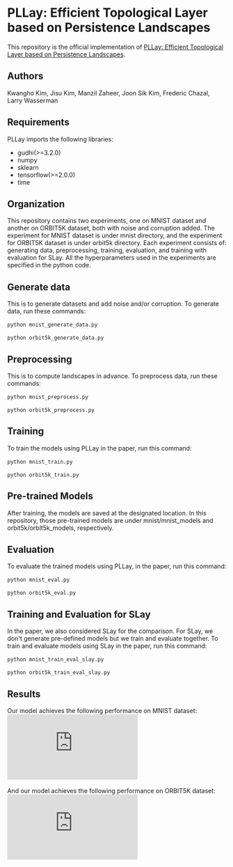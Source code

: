 # PLLay: Efficient Topological Layer based on Persistence Landscapes

This repository is the official implementation of [PLLay: Efficient Topological Layer based on Persistence Landscapes](https://arxiv.org/abs/2002.02778/).

## Authors
Kwangho Kim, Jisu Kim, Manzil Zaheer, Joon Sik Kim, Frederic Chazal, Larry Wasserman

## Requirements

PLLay imports the following libraries:
- gudhi(>=3.2.0)
- numpy
- sklearn
- tensorflow(>=2.0.0)
- time

## Organization

This repository contains two experiments, one on MNIST dataset and another on ORBIT5K dataset, both with noise and corruption added. The experiment for MNIST dataset is under mnist directory, and the experiment for ORBIT5K dataset is under orbit5k directory. Each experiment consists of: generating data, preprocessing, training, evaluation, and training with evaluation for SLay. All the hyperparameters used in the experiments are specified in the python code.

## Generate data

This is to generate datasets and add noise and/or corruption. To generate data, run these commands:

```generate MNIST data
python mnist_generate_data.py
```

```generate ORBIT5K data
python orbit5k_generate_data.py
```

## Preprocessing

This is to compute landscapes in advance. To preprocess data, run these commands:

```preprocess MNIST data
python mnist_preprocess.py
```

```preprocess ORBIT5K data
python orbit5k_preprocess.py
```

## Training

To train the models using PLLay in the paper, run this command:

```train MNIST data
python mnist_train.py
```

```train ORBIT5K data
python orbit5k_train.py
```

## Pre-trained Models

After training, the models are saved at the designated location. In this repository, those pre-trained models are under mnist/mnist_models and orbit5k/orbit5k_models, respectively.

## Evaluation

To evaluate the trained models using PLLay, in the paper, run this command:

```evaluate MNIST data
python mnist_eval.py
```

```evaluate ORBIT5K data
python orbit5k_eval.py
```

## Training and Evaluation for SLay

In the paper, we also considered SLay for the comparison. For SLay, we don't generate pre-defined models but we train and evaluate together. To train and evaluate models using SLay in the paper, run this command:

```train and evaluate MNIST data for SLay
python mnist_train_eval_slay.py
```

```train and evaluate ORBIT5K data for SLay
python orbit5k_train_eval_slay.py
```

## Results

Our model achieves the following performance on MNIST dataset:
![Classification on MNIST](https://github.com/jisuk1/pllay/blob/main/mnist/mnist_results.pdf)

And our model achieves the following performance on ORBIT5K dataset:
![Classification on ORBIT5K](https://github.com/jisuk1/pllay/blob/main/orbit5k/orbit5k_results.pdf)




